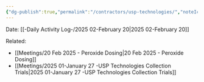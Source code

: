 ```yaml
---
{"dg-publish":true,"permalink":"/contractors/usp-technologies/","noteIcon":"","created":"2025-02-20T14:43:36.310-06:00"}
---
```


Date: [[-Daily Activity Log-/2025 02-February 20\|2025 02-February 20]]

Related:
- [[Meetings/20 Feb 2025 - Peroxide Dosing\|20 Feb 2025 - Peroxide Dosing]]
- [[Meetings/2025 01-January 27 -USP Technologies Collection Trials\|2025 01-January 27 -USP Technologies Collection Trials]]